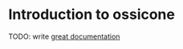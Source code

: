 # Introduction to ossicone

TODO: write [great documentation](http://jacobian.org/writing/great-documentation/what-to-write/)
